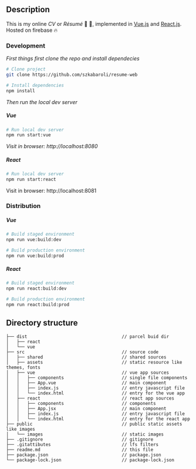 ## Description

This is my online *CV* or *Résumé* :briefcase: :rocket:, implemented in [Vue.js](https://github.com/vuejs/vue) and [React.js](https://github.com/facebook/react). Hosted on firebase :fire:

### Development

*First things first clone the repo and install dependecies*

```bash
# Clone project
git clone https://github.com/szkabaroli/resume-web

# Install dependencies
npm install
```

*Then run the local dev server*

##### Vue

```bash
# Run local dev server
npm run start:vue
```

*Visit in browser: http://localhost:8080*

##### React

```bash
# Run local dev server
npm run start:react
```

Visit in browser: http://localhost:8081

### Distribution

##### Vue

```bash
# Build staged environment
npm run vue:build:dev

# Build production environment
npm run vue:build:prod
```

##### React

```bash
# Build staged environment
npm run react:build:dev

# Build production environment
npm run react:build:prod
```

## Directory structure

```
├── dist                                    // parcel buid dir
│	├── react
│	└── vue
├── src                                     // source code
│	├── shared                              // shared sources
│	├── assets                              // static resource like themes, fonts
│	├── vue                                 // vue app sources
│	│	├── components                      // single file components
│	│	├── App.vue                         // main component
│	│	├── index.js                        // entry javascript file
│	│	└── index.html                      // entry for the vue app
│	├── react                               // react app sources
│	│	├── components                      // components
│	│	├── App.jsx                         // main component
│	│	├── index.js                        // entry javascript file
│	│	└── index.html                      // entry for the react app
├── public                                  // public static assets like images
│	└── images                              // static images
├── .gitignore                              // gitignore
├── .gitattibutes                           // lfs filters
├── readme.md                               // this file
├── package.json                            // package.json
└── package-lock.json                       // package-lock.json
```